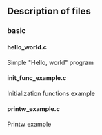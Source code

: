 ## Description of files

### basic

#### hello_world.c

Simple "Hello, world" program

#### init_func_example.c

Initialization functions example

#### printw_example.c

Printw example